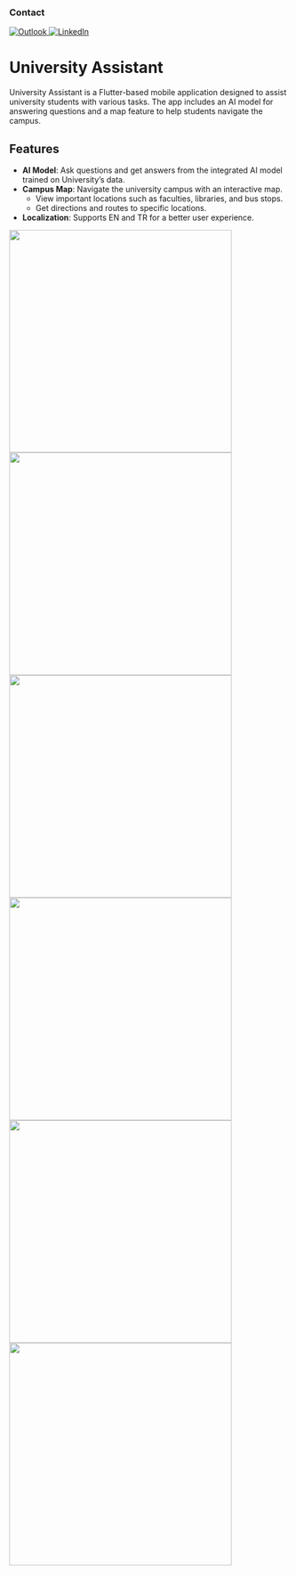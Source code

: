 ### Contact

<a href="mailto:deniz.delipinar03@outlook.com">
  <img src="https://img.shields.io/badge/Microsoft_Outlook-0078D4?style=for-the-badge&logo=microsoft-outlook&logoColor=white" alt="Outlook" />
	
</a>
<a href="https://www.linkedin.com/in/zeynel-deniz-delipinar/">
  <img src="https://img.shields.io/badge/LinkedIn-0077B5?style=for-the-badge&logo=linkedin&logoColor=white" alt="LinkedIn" />
</a>


# University Assistant

University Assistant is a Flutter-based mobile application designed to assist university students with various tasks. The app includes an AI model for answering questions and a map feature to help students navigate the campus.

## Features

- **AI Model**: Ask questions and get answers from the integrated AI model trained on University’s data.
- **Campus Map**: Navigate the university campus with an interactive map.
  - View important locations such as faculties, libraries, and bus stops.
  - Get directions and routes to specific locations.
- **Localization**: Supports EN and TR for a better user experience.

<img src="https://github.com/user-attachments/assets/269c3a9d-4a50-4e3f-980d-3cd9fbfbb874" width="400" />

<img src="https://github.com/user-attachments/assets/e2fc4f53-bbb3-4d72-9884-e2ce01c460e0" width="400" />

<img src="https://github.com/user-attachments/assets/44050bda-5cf7-488b-a0c4-7c5475a06fa6" width="400" />

<img src="https://github.com/user-attachments/assets/4e3cc24f-0e6d-4122-86c4-2ce43d477fc9" width="400" />

<img src="https://github.com/user-attachments/assets/c40725d9-4d27-44b4-87f4-c39b2bf1c609" width="400" />

<img src="https://github.com/user-attachments/assets/83cf49fd-237d-447c-ad23-0f9e124133c6" width="400" />






